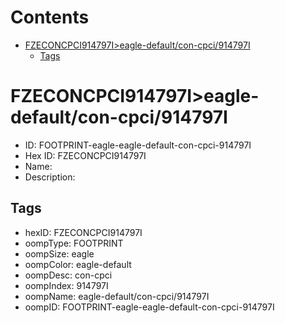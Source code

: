 



Contents
========

* [FZECONCPCI914797I>eagle-default/con-cpci/914797I](#fzeconcpci914797ieagle-defaultcon-cpci914797i)
	* [Tags](#tags)

# FZECONCPCI914797I>eagle-default/con-cpci/914797I

- ID: FOOTPRINT-eagle-eagle-default-con-cpci-914797I
- Hex ID: FZECONCPCI914797I
- Name: 
- Description: 

## Tags

- hexID: FZECONCPCI914797I
- oompType: FOOTPRINT
- oompSize: eagle
- oompColor: eagle-default
- oompDesc: con-cpci
- oompIndex: 914797I
- oompName: eagle-default/con-cpci/914797I
- oompID: FOOTPRINT-eagle-eagle-default-con-cpci-914797I

